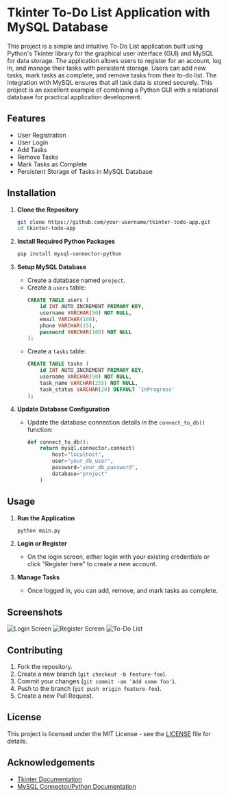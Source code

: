 # Tkinter To-Do List Application with MySQL Database

This project is a simple and intuitive To-Do List application built using Python's Tkinter library for the graphical user interface (GUI) and MySQL for data storage. The application allows users to register for an account, log in, and manage their tasks with persistent storage. Users can add new tasks, mark tasks as complete, and remove tasks from their to-do list. The integration with MySQL ensures that all task data is stored securely. This project is an excellent example of combining a Python GUI with a relational database for practical application development.

## Features

- User Registration
- User Login
- Add Tasks
- Remove Tasks
- Mark Tasks as Complete
- Persistent Storage of Tasks in MySQL Database


## Installation

1. **Clone the Repository**
    ```sh
    git clone https://github.com/your-username/tkinter-todo-app.git
    cd tkinter-todo-app
    ```

2. **Install Required Python Packages**
    ```sh
    pip install mysql-connector-python
    ```

3. **Setup MySQL Database**
    - Create a database named `project`.
    - Create a `users` table:
      ```sql
      CREATE TABLE users (
          id INT AUTO_INCREMENT PRIMARY KEY,
          username VARCHAR(50) NOT NULL,
          email VARCHAR(100),
          phone VARCHAR(15),
          password VARCHAR(100) NOT NULL
      );
      ```
    - Create a `tasks` table:
      ```sql
      CREATE TABLE tasks (
          id INT AUTO_INCREMENT PRIMARY KEY,
          username VARCHAR(50) NOT NULL,
          task_name VARCHAR(255) NOT NULL,
          task_status VARCHAR(20) DEFAULT 'InProgress'
      );
      ```

4. **Update Database Configuration**
    - Update the database connection details in the `connect_to_db()` function:
      ```python
      def connect_to_db():
          return mysql.connector.connect(
              host="localhost",
              user="your_db_user",
              password="your_db_password",
              database="project"
          )
      ```

## Usage

1. **Run the Application**
    ```sh
    python main.py
    ```

2. **Login or Register**
    - On the login screen, either login with your existing credentials or click "Register here" to create a new account.

3. **Manage Tasks**
    - Once logged in, you can add, remove, and mark tasks as complete.

## Screenshots

![Login Screen](screenshots/loginscreen.png)
![Register Screen](screenshots/registerscreen.png)
![To-Do List](screenshots/todolistscreen.png)

## Contributing

1. Fork the repository.
2. Create a new branch (`git checkout -b feature-foo`).
3. Commit your changes (`git commit -am 'Add some foo'`).
4. Push to the branch (`git push origin feature-foo`).
5. Create a new Pull Request.

## License

This project is licensed under the MIT License - see the [LICENSE](LICENSE) file for details.

## Acknowledgements

- [Tkinter Documentation](https://docs.python.org/3/library/tkinter.html)
- [MySQL Connector/Python Documentation](https://dev.mysql.com/doc/connector-python/en/)

